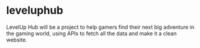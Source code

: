 # leveluphub
LevelUp Hub will be a project to help gamers find their next big adventure in the gaming world, using APIs to fetch all the data and make it a clean website.
